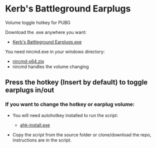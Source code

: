 # Kerb's Battleground Earplugs
Volume toggle hotkey for PUBG

Download the .exe anywhere you want:
  - [Kerb's Battleground Earplugs.exe](https://github.com/QuietKerb/Kerbs-Battleground-Earplugs/raw/master/Kerb's%20Battleground%20Earplugs.exe)
  
You need nircmd.exe in your windows directory:  
  - [nircmd-x64.zip](http://www.nirsoft.net/utils/nircmd-x64.zip)  
  - nircmd handles the volume changing
  
## Press the hotkey (Insert by default) to toggle earplugs in/out

### If you want to change the hotkey or earplug volume: 

  - You will need autohotkey installed to run the script:  
    - [ahk-install.exe](https://www.autohotkey.com/download/ahk-install.exe)
  
  - Copy the script from the source folder or clone/download the repo, instructions are in the script.
